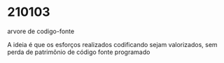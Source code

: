 # 210103
arvore de codigo-fonte

A ideia é que os esforços realizados codificando sejam valorizados, sem perda de patrimônio de código fonte programado
